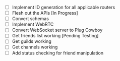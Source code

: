 - [ ] Implement ID generation for all applicable routers
- [ ] Flesh out the APIs [In Progress]
- [ ] Convert schemas 
- [ ] Implement WebRTC
- [ ] Convert WebSocket server to Plug Cowboy
- [ ] Get friends list working [Pending Testing]
- [ ] Get guilds working
- [ ] Get channels working
- [ ] Add status checking for friend manipulation